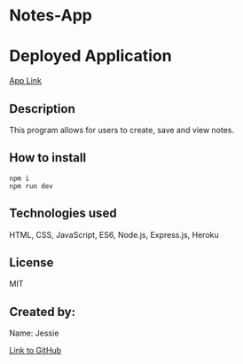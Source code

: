 # Notes-App

# Deployed Application

[App Link](https://obscure-gorge-53767.herokuapp.com/)

## Description

This program allows for users to create, save and view notes.

## How to install

`npm i`  
`npm run dev`

## Technologies used

HTML, CSS, JavaScript, ES6, Node.js, Express.js, Heroku

## License

MIT

## Created by:

Name: Jessie

[Link to GitHub](https://github.com/ladystephani)
